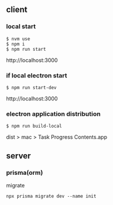 ## client

### local start

```
$ nvm use
$ npm i
$ npm run start
```

http://localhost:3000

### if local electron start

```
$ npm run start-dev
```

http://localhost:3000

### electron application distribution

```
$ npm run build-local
```

dist > mac > Task Progress Contents.app

## server

### prisma(orm)

migrate

```
npx prisma migrate dev --name init
```

